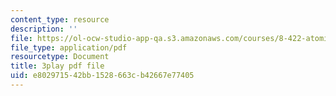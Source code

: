 ```yaml
---
content_type: resource
description: ''
file: https://ol-ocw-studio-app-qa.s3.amazonaws.com/courses/8-422-atomic-and-optical-physics-ii-spring-2013/e802971542bb1528663cb42667e77405_QE-9hHvOles.pdf
file_type: application/pdf
resourcetype: Document
title: 3play pdf file
uid: e8029715-42bb-1528-663c-b42667e77405
---
```

